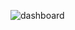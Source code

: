 ![dashboard](https://user-images.githubusercontent.com/106416474/230697823-170c2cd0-f6d4-4348-8840-c652ec5e0c65.jpeg)

